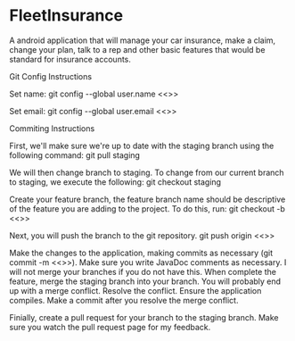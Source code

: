 # FleetInsurance
A android application that will manage your car insurance, make a claim, change your plan, talk to a rep and other basic features that would be standard for insurance accounts.

Git Config Instructions

Set name: git config --global user.name <<>>

Set email: git config --global user.email <<>>

Commiting Instructions

First, we'll make sure we're up to date with the staging branch using the following command: git pull staging

We will then change branch to staging. To change from our current branch to staging, we execute the following: git checkout staging

Create your feature branch, the feature branch name should be descriptive of the feature you are adding to the project. To do this, run: git checkout -b <<>>

Next, you will push the branch to the git repository. git push origin <<>>

Make the changes to the application, making commits as necessary (git commit -m <<>>). Make sure you write JavaDoc comments as necessary. I will not merge your branches if you do not have this. When complete the feature, merge the staging branch into your branch. You will probably end up with a merge conflict. Resolve the conflict. Ensure the application compiles. Make a commit after you resolve the merge conflict.

Finially, create a pull request for your branch to the staging branch. Make sure you watch the pull request page for my feedback.
